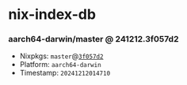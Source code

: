 # nix-index-db
### aarch64-darwin/master @ 241212.3f057d2
- Nixpkgs: `master`@[`3f057d2`](https://github.com/NixOS/nixpkgs/commit/3f057d2bb0a969aa486b583e8a402bd094a7e242)
- Platform: `aarch64-darwin`
- Timestamp: `20241212014710`

